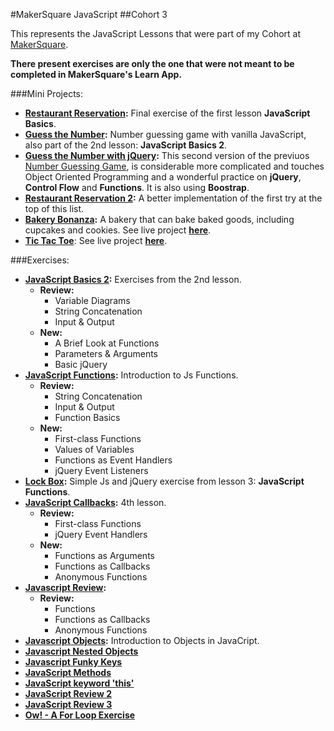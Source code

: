 #MakerSquare JavaScript
##Cohort 3

This represents the JavaScript Lessons that were part of my Cohort at [MakerSquare](http://www.makersquare.com/). 

**There present exercises are only the one that were not meant to be completed in MakerSquare's Learn App.**

###Mini Projects:

- **[Restaurant Reservation](https://github.com/drjorgepolanco/mks/blob/master/immersive/javascript/restaurant_reservation.html):** Final exercise of the first lesson **JavaScript Basics**.
- **[Guess the Number](https://github.com/drjorgepolanco/mks/blob/master/immersive/javascript/guess-the-number.html):** Number guessing game with vanilla JavaScript, also part of the 2nd lesson: **JavaScript Basics 2**.
- **[Guess the Number with jQuery](https://github.com/drjorgepolanco/mks/blob/master/immersive/javascript/guess-the-number-jquery.html):** This second version of the previuos [Number Guessing Game](https://github.com/drjorgepolanco/mks/blob/master/immersive/javascript/guess-the-number.html), is considerable more complicated and touches Object Oriented Programming and a wonderful practice on **jQuery**, **Control Flow** and **Functions**. It is also using **Boostrap**.
- **[Restaurant Reservation 2](https://github.com/drjorgepolanco/mks/blob/master/immersive/javascript/restaurant_reservation_2.html):** A better implementation of the first try at the top of this list.
- **[Bakery Bonanza](https://github.com/drjorgepolanco/mks/tree/master/immersive/javascript/bakery):** A bakery that can bake baked goods, including cupcakes and cookies. See live project **[here](http://drjorgepolanco.com/js_apps/bakery/bakery.html)**.
- **[Tic Tac Toe](https://github.com/drjorgepolanco/tic-tac-toe)**: See live project **[here](http://drjorgepolanco.com/js_apps/tic-tac-toe/index.html)**.


###Exercises:

- **[JavaScript Basics 2](https://github.com/drjorgepolanco/mks/blob/master/immersive/javascript/javascript_basics_2.html):** Exercises from the 2nd lesson.
  - **Review:**
    - Variable Diagrams
    - String Concatenation
    - Input & Output
  - **New:**
    - A Brief Look at Functions
    - Parameters & Arguments
    - Basic jQuery   
- **[JavaScript Functions](https://github.com/drjorgepolanco/mks/blob/master/immersive/javascript/functions.html):** Introduction to Js Functions.
  - **Review:**
    - String Concatenation
    - Input & Output
    - Function Basics
  - **New:**
    - First-class Functions
    - Values of Variables
    - Functions as Event Handlers
    - jQuery Event Listeners     
- **[Lock Box](https://github.com/drjorgepolanco/mks/blob/master/immersive/javascript/lockbox.html):** Simple Js and jQuery exercise from lesson 3: **JavaScript Functions**.
- **[JavaScript Callbacks](https://github.com/drjorgepolanco/mks/blob/master/immersive/javascript/callbacks.html):** 4th lesson.
  - **Review:**
    - First-class Functions
    - jQuery Event Handlers
  - **New:** 
    - Functions as Arguments
    - Functions as Callbacks
    - Anonymous Functions
- **[Javascript Review](https://github.com/drjorgepolanco/mks/blob/master/immersive/javascript/js_review.html):**
  - **Review:**
    - Functions
    - Functions as Callbacks
    - Anonymous Functions
- **[Javascript Objects](https://github.com/drjorgepolanco/mks/blob/master/immersive/javascript/js_objects.html):** Introduction to Objects in JavaCript.
- **[Javascript Nested Objects](https://github.com/drjorgepolanco/mks/blob/master/immersive/javascript/js_nested_objects.html)**
- **[Javascript Funky Keys](https://github.com/drjorgepolanco/mks/blob/master/immersive/javascript/js_funky_keys.html)**
- **[JavaScript Methods](https://github.com/drjorgepolanco/mks/blob/master/immersive/javascript/js_methods.html)**
- **[JavaScript keyword 'this'](https://github.com/drjorgepolanco/mks/blob/master/immersive/javascript/js_this.html)**
- **[JavaScript Review 2](https://github.com/drjorgepolanco/mks/blob/master/immersive/javascript/js_review_2.html)**
- **[JavaScript Review 3](https://github.com/drjorgepolanco/mks/blob/master/immersive/javascript/js_review_3.html)**
- **[Ow! - A For Loop Exercise](https://github.com/drjorgepolanco/mks/blob/master/immersive/javascript/ow.html)**
     
